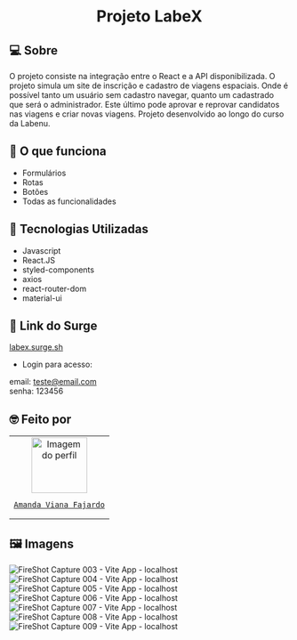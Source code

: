 # <h1 align='center'> Projeto LabeX </h1>

## 💻 Sobre
O projeto consiste na integração entre o React e a API disponibilizada. O projeto simula um site de inscrição e cadastro de viagens espaciais. Onde é possível tanto um usuário sem cadastro navegar, quanto um cadastrado que será o administrador. Este último pode aprovar e reprovar candidatos nas viagens e criar novas viagens.
Projeto desenvolvido ao longo do curso da Labenu. 

## :dart: O que funciona
- Formulários 
- Rotas 
- Botões
- Todas as funcionalidades

## :test_tube: Tecnologias Utilizadas

- Javascript 
- React.JS
- styled-components
- axios
- react-router-dom
- material-ui

## 🚀 Link do Surge

<a href="http://left-hand.surge.sh/">labex.surge.sh</a>

- Login para acesso: 

email: teste@email.com  
senha: 123456

## :nerd_face: Feito por

<table>
  <tr>
    <td align="center"><a href="https://github.com/ahava-viana">
    <img src="https://avatars.githubusercontent.com/u/98184031?v=4" width="100px" alt="Imagem do perfil"/>
    <br/> 

    Amanda Viana Fajardo

</table>

## :framed_picture: Imagens 

![FireShot Capture 003 - Vite App - localhost](https://user-images.githubusercontent.com/98184031/214878226-5b378661-ce03-4b39-af7f-d4e566dd5113.png)
![FireShot Capture 004 - Vite App - localhost](https://user-images.githubusercontent.com/98184031/214878303-e6375030-42d1-4c38-a32e-503bf4f95c58.png)
![FireShot Capture 005 - Vite App - localhost](https://user-images.githubusercontent.com/98184031/214878314-ce08353b-ae8c-41bd-8fa2-838c9f58bbca.png)
![FireShot Capture 006 - Vite App - localhost](https://user-images.githubusercontent.com/98184031/214878317-a30221b1-d1bc-4914-bb41-3f3a4ebab76b.png)
![FireShot Capture 007 - Vite App - localhost](https://user-images.githubusercontent.com/98184031/214878321-d503fe60-9fd8-4f8f-88d0-736c655fc7ad.png)
![FireShot Capture 008 - Vite App - localhost](https://user-images.githubusercontent.com/98184031/214878323-84274152-3a52-4192-a557-582491be5935.png)
![FireShot Capture 009 - Vite App - localhost](https://user-images.githubusercontent.com/98184031/214878325-fd56b0c6-a876-47d9-a129-29cc63982872.png)

